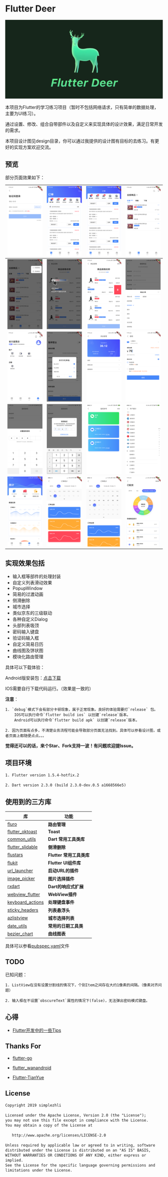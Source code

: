 # Flutter Deer

<img src="preview/logo.jpg"/>

本项目为Flutter的学习练习项目（暂时不包括网络请求，只有简单的数据处理，主要为UI练习）。

通过设置、修改、组合自带部件以及自定义来实现具体的设计效果，满足日常开发的需求。

本项目设计图见design目录，你可以通过我提供的设计图有目标的去练习。有更好的实现方案欢迎交流。

## 预览

部分页面效果如下：

| ![](./preview/Screenshot_1.png)    |  ![](./preview/Screenshot_2.png)    | ![](./preview/Screenshot_3.png)   |  ![](./preview/Screenshot_4.png)   |
| :--------------------------------: | :---------------------------------: | :-------------------------------: | :-------------------------------:  |
| ![](./preview/Screenshot_5.png)    |  ![](./preview/Screenshot_6.png)    | ![](./preview/Screenshot_7.png)   |  ![](./preview/Screenshot_8.png)   |
| ![](./preview/Screenshot_9.png)    |  ![](./preview/Screenshot_10.png)   | ![](./preview/Screenshot_11.png)  |  ![](./preview/Screenshot_12.png)  |
| ![](./preview/Screenshot_13.png)   |  ![](./preview/Screenshot_14.png)   | ![](./preview/Screenshot_15.png)  |  ![](./preview/Screenshot_17.png)  |
| ![](./preview/Screenshot_18.png)   |  ![](./preview/Screenshot_19.png)   | ![](./preview/Screenshot_20.png)  |  ![](./preview/Screenshot_21.png)  |

## 实现效果包括

* 输入框等部件的处理封装
* 自定义列表滑动效果
* PopupWindow
* 简易的过渡动画
* 侧滑删除
* 城市选择
* 类似京东的三级联动
* 各种自定义Dialog
* 头部列表吸顶
* 密码输入键盘
* 验证码输入框
* 自定义简易日历
* 曲线图及饼状图
* 模块化路由管理

具体可以下载体验：

Android版安装包：[点击下载](https://www.pgyer.com/gYXj)

IOS需要自行下载代码运行。（效果是一致的）

**注意**：

    1. `debug`模式下会有部分卡顿现象，属于正常现象。良好的体验需要打`release` 包。
        IOS可以执行命令`flutter build ios` 以创建`release`版本。
        Android可以执行命令`flutter build apk` 以创建`release`版本。

    2. 因为页面有点多，不清楚业务流程可能会导致部分页面无法找到。具体可以参看设计图，或者页面上都随便点点。。。

**觉得还可以的话，来个Star、Fork支持一波！有问题欢迎提Issue。**

## 项目环境

    1. Flutter version 1.5.4-hotfix.2

    2. Dart version 2.3.0 (build 2.3.0-dev.0.5 a1668566e5)
    
## 使用到的三方库

| 库                         | 功能             |
| -------------------------- | --------------- |
| [fluro](https://github.com/theyakka/fluro)                            | **路由管理**       |
| [flutter_oktoast](https://github.com/OpenFlutter/flutter_oktoast)     | **Toast**       |
| [common_utils](https://github.com/Sky24n/common_utils)                | **Dart 常用工具类库**     |
| [flutter_slidable](https://github.com/letsar/flutter_slidable)        | **侧滑删除**      |
| [flustars](https://github.com/Sky24n/flustars)                        | **Flutter 常用工具类库**       |
| [flukit](https://github.com/flutterchina/flukit)                      | **Flutter UI组件库**       |
| [url_launcher](https://github.com/flutter/plugins/tree/master/packages/url_launcher)   | **启动URL的插件**       |
| [image_picker](https://github.com/flutter/plugins/tree/master/packages/image_picker)   | **图片选择插件** |
| [rxdart](https://github.com/ReactiveX/rxdart)                         | **Dart的响应式扩展** |
| [webview_flutter](https://github.com/flutter/plugins/tree/master/packages/webview_flutter)    | **WebView插件**       |
| [keyboard_actions](https://github.com/diegoveloper/flutter_keyboard_actions)                  | **处理键盘事件**       |
| [sticky_headers](https://github.com/fluttercommunity/flutter_sticky_headers)   | **列表悬浮头**       |
| [azlistview](https://github.com/flutterchina/azlistview)              | **城市选择列表** |
| [date_utils](https://github.com/apptreesoftware/date_utils)           | **常用的日期工具类** |
| [bezier_chart](https://github.com/aeyrium/bezier-chart)               | **曲线图表** |

具体可以参看[pubspec.yaml](https://github.com/simplezhli/flutter_deer/blob/master/pubspec.yaml)文件    

## TODO

已知问题：

    1. ListView在没有设置分割线的情况下，个别Item之间存在大约1像素的间隔。（像素对齐问题）

    2. 输入框在不设置`obscureText`属性的情况下(false)，无法弹出密码模式键盘。


## 心得

- [Flutter开发中的一些Tips](https://weilu.blog.csdn.net/article/details/90546727)

## Thanks For

- [flutter-go](https://github.com/alibaba/flutter-go)

- [flutter_wanandroid](https://github.com/Sky24n/flutter_wanandroid)

- [Flutter-TianYue](https://github.com/ZDfordream/Flutter-TianYue)


## License

	Copyright 2019 simplezhli

    Licensed under the Apache License, Version 2.0 (the "License");
    you may not use this file except in compliance with the License.
    You may obtain a copy of the License at

       http://www.apache.org/licenses/LICENSE-2.0

    Unless required by applicable law or agreed to in writing, software
    distributed under the License is distributed on an "AS IS" BASIS,
    WITHOUT WARRANTIES OR CONDITIONS OF ANY KIND, either express or implied.
    See the License for the specific language governing permissions and
    limitations under the License.
